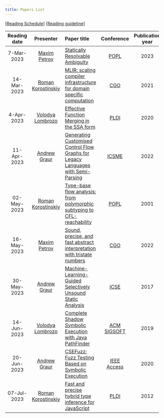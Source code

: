 ```yaml
---
title: Papers List
---
```


\[[Reading Schedule](/reading-schedule.md)\] \[[Reading guideline](/paper-review-guideline.md)\]

| Reading date |                        Presenter                        | Paper title                                                                                                                                                        |                                                                       Conference                                                                        | Publication year | Misc                                                         |
|:------------:|:-------------------------------------------------------:|:-------------------------------------------------------------------------------------------------------------------------------------------------------------------|:-------------------------------------------------------------------------------------------------------------------------------------------------------:|:----------------:|:-------------------------------------------------------------|
|  7-Mar-2023  |        [Maxim Petrov](https://github.com/mximp)         | [Statically Resolvable Ambiguity](https://dl.acm.org/doi/10.1145/3571251)                                                                                          |                                                           [POPL](https://popl23.sigplan.org/)                                                           |       2023       | [presentation](/pdf/reading-club-review-stat-rslv-abgty.pdf) |
| 14-Mar-2023  |     [Roman Korostinskiy](https://github.com/c71n93)     | [MLIR: scaling compiler infrastructure for domain specific computation](https://dl.acm.org/doi/10.1109/CGO51591.2021.9370308)                                      |                                                     [CGO](https://conf.researchr.org/home/cgo-2024)                                                     |       2021       |                                                              |
|  4-Apr-2023  | [Volodya Lombrozo](https://github.com/volodya-lombrozo) | [Effective Function Merging in the SSA form](https://dl.acm.org/doi/10.1145/3385412.3386030)                                                                       |                                                    [PLDI](https://www.sigplan.org/Conferences/PLDI/)                                                    |       2020       | [presentation](./pdf/effective_function_merging.pdf)         |
| 11-Apr-2023  |        [Andrew Graur](https://github.com/graur)         | [Generating Customised Control Flow Graphs for Legacy Languages with Semi-Parsing](https://ieeexplore.ieee.org/document/9977446)                                   |                                                    [ICSME](https://cyprusconferences.org/icsme2022/)                                                    |       2022       | [presentation](./pdf/reading-club-graur-11.04.2023.pdf)      |
| 02-May-2023  |     [Roman Korostinskiy](https://github.com/c71n93)     | [Type-base flow analysis: from polymorphic subtyping to CFL-reachability](https://dl.acm.org/doi/10.1145/360204.360208)                                            |                                                           [POPL](https://popl23.sigplan.org/)                                                           |       2001       | [presentation](./pdf/reading-club-c71n93-02.05.2023.pdf)     |
| 16-May-2023  |        [Maxim Petrov](https://github.com/mximp)         | [Sound, precise, and fast abstract interpretation with tristate numbers](https://doi.org/10.5281/zenodo.5703630)                                                   |                                [CGO](https://conf.researchr.org/track/cgo-2022/cgo-2022-main-conference#event-overview)                                 |       2022       | [presentation](./pdf/reading-tristate-numbers.pdf)           |
| 30-May-2023  |        [Andrew Graur](https://github.com/graur)         | [Machine-Learning-Guided Selectively Unsound Static Analysis](https://ieeexplore.ieee.org/document/7985690)                                                        |                                                          [ICSE](https://icse2017.gatech.edu/)                                                           |       2017       | [presentation](./pdf/reading-club-graur-30.05.2023.pdf)      |
| 14-Jun-2023  | [Volodya Lombrozo](https://github.com/volodya-lombrozo) | [Complete Shadow Symbolic Execution with Java PathFinder](https://dl.acm.org/doi/10.1145/3364452.33644558)                                                         |                                                    [ACM SIGSOFT](https://www.sigsoft.org/index.html)                                                    |       2019       | [presentation](./pdf/13.06.2023.reading.short.pdf)           |
| 20-Jun-2023  |        [Andrew Graur](https://github.com/graur)         | [CSEFuzz: Fuzz Testing Based on Symbolic Execution](https://ieeexplore.ieee.org/document/9222017)                                                                  |                                     [IEEE Access](https://ieeexplore.ieee.org/xpl/RecentIssue.jsp?punumber=6287639)                                     |       2020       | [presentation](./pdf/reading-club-graur-20.06.2023.pdf)      |
| 07-Jul-2023  |     [Roman Korostinskiy](https://github.com/c71n93)     | [Fast and precise hybrid type inference for JavaScript](https://dl.acm.org/doi/10.1145/2254064.2254094)                                      |                                                     [PLDI](https://www.sigplan.org/Conferences/PLDI/)                                                     |       2012       | [presentation](./pdf/reading-club-c71n93-04.07.2023.pdf)                                                              |